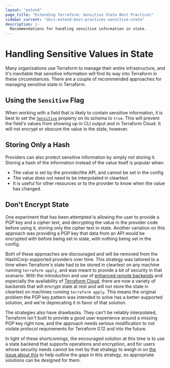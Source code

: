 ```yaml
---
layout: "extend"
page_title: "Extending Terraform: Sensitive State Best Practices"
sidebar_current: "docs-extend-best-practices-sensitive-state"
description: |-
  Recommendations for handling sensitive information in state.
---
```


# Handling Sensitive Values in State

Many organizations use Terraform to manage their entire infrastructure, and it's inevitable that sensitive information will find its way into Terraform in these circumstances. There are a couple of recommended approaches for managing sensitive state in Terraform.

## Using the `Sensitive` Flag

When working with a field that is likely to contain sensitive information, it is best to set the [`Sensitive`](https://godoc.org/github.com/hashicorp/terraform-plugin-sdk/helper/schema#Schema.Sensitive) property on its schema to `true`. This will prevent the field's values from showing up in CLI output and in Terraform Cloud. It will not encrypt or obscure the value in the state, however.

## Storing Only a Hash

Providers can also protect sensitive information by simply not storing it. Storing a hash of the information instead of the value itself is popular when:

* The value is set by the provider/the API, and cannot be set in the config
* The value does not need to be interpolated in cleartext
* It is useful for other resources or to the provider to know when the value has changed.

## Don't Encrypt State

One experiment that has been attempted is allowing the user to provide a PGP key and a cipher text, and decrypting the value in the provider code before using it, storing only the cipher text in state. Another variation on this approach was providing a PGP key that data from an API would be encrypted with before being set in state, with nothing being set in the config.

Both of these approaches are discouraged and will be removed from the HashiCorp-supported providers over time. This strategy was tailored to a time when Terraform's state had to be stored in cleartext on any machine running `terraform apply`, and was meant to provide a bit of security in that scenario. With the introduction and use of [enhanced remote backends](/docs/backends/types/index.html) and especially the availability of [Terraform Cloud](https://app.terraform.io/), there are now a variety of backends that will encrypt state at rest and will not store the state in cleartext on machines running `terraform apply`. This means the original problem the PGP key pattern was intended to solve has a better-supported solution, and we're deprecating it in favor of that solution.

The strategies also have drawbacks. They can't be reliably interpolated, Terraform isn't built to provide a good user experience around a missing PGP key right now, and the approach needs serious modification to not violate protocol requirements for Terraform 0.12 and into the future.

In light of these shortcomings, the encouraged solution at this time is to use a state backend that supports operations and encryption, and for users whose security needs cannot be met by that strategy to weigh in on [the issue about this](https://github.com/hashicorp/terraform/issues/516) to help outline the gaps in this strategy, so appropriate solutions can be designed for them.
